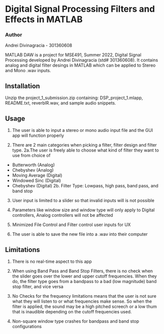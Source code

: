 # Digital Signal Processing Filters and Effects in MATLAB

### Author

Andrei Divinagracia - 301360608

MATLAB DAW is a project for MSE491, Summer 2022, Digital Signal Processing developed by
Andrei Divinagracia (std# 301360608). It contains analog and digital filter desings in
MATLAB which can be applied to Stereo and Mono .wav inputs.

## Installation

Unzip the project_1_submission.zip containing: DSP_project_1.mlapp, README.txt, 
reverbIR.wav, and sample audio snippets.

## Usage

1. The user is able to input a stereo or mono audio input file and the GUI app will function properly

2. There are 2 main categories when picking a filter, filter design and filter type. 
2a.The user is freely able to choose what kind of filter they want to use from choice of
- Butterworth (Analog)
- Chebyshev (Analog)
- Moving Average (Digital)
- Windowed Sinc (Digital)
- Chebyshev (Digital)
2b. Filter Type: Lowpass, high pass, band pass, and band stop

3. User input is limited to a slider so that invalid inputs will is not possible

3. Parameters like window size and window type will only apply to Digital 
controllers, Analog controllers will not be affected

4. Minimized File Control and Filter control user inputs for UX

5. The user is able to save the new file into a .wav into their computer

## Limitations
1. There is no real-time aspect to this app

2.  When using Band Pass and Band Stop Filters, there is no check when the slider 
goes over the lower and upper cutoff frequencies. When they do, the filter type 
goes from a bandpass to a bad (low magnitude) band stop filter, and vice versa

3. No Checks for the frequency limitations means that the user is not sure what they
will listen to or what frequencies make sense. So when the filter is applied, the sound
may be a high pitched screech or a low thum that is inaudible depending on the cutoff 
frequencies used.

4. Non-square window type crashes for bandpass and band stop configurations